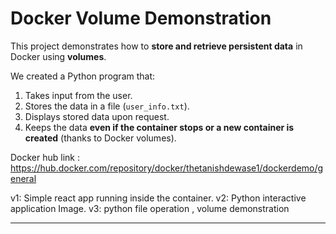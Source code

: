 # Docker Volume Demonstration


This project demonstrates how to **store and retrieve persistent data** in Docker using **volumes**.  

We created a Python program that:
1. Takes input from the user.
2. Stores the data in a file (`user_info.txt`).
3. Displays stored data upon request.
4. Keeps the data **even if the container stops or a new container is created** (thanks to Docker volumes).

Docker hub link : https://hub.docker.com/repository/docker/thetanishdewase1/dockerdemo/general

v1: Simple react app running inside the container. 
v2: Python interactive application Image. 
v3: python file operation , volume demonstration

---
